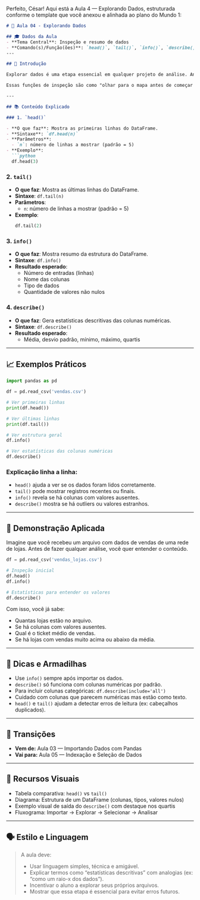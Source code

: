 Perfeito, César! Aqui está a Aula 4 — Explorando Dados, estruturada conforme o template que você anexou e alinhada ao plano do Mundo 1:

```markdown
# 🧠 Aula 04 - Explorando Dados

## 🎓 Dados da Aula
- **Tema Central**: Inspeção e resumo de dados
- **Comando(s)/Função(ões)**: `head()`, `tail()`, `info()`, `describe()`
---

## 📍 Introdução

Explorar dados é uma etapa essencial em qualquer projeto de análise. Antes de aplicar filtros, gráficos ou modelos, é preciso entender o que está nos dados: quais colunas existem, que tipo de informação elas trazem, se há valores ausentes, e como os dados estão distribuídos.

Essas funções de inspeção são como "olhar para o mapa antes de começar a viagem". Elas aparecem em praticamente todos os projetos de ciência de dados, desde relatórios simples até sistemas de recomendação. Nesta aula, vamos aprender a usar comandos que ajudam a visualizar rapidamente o conteúdo e a estrutura de um DataFrame.

---

## 📚 Conteúdo Explicado

### 1. `head()`

- **O que faz**: Mostra as primeiras linhas do DataFrame.
- **Sintaxe**: `df.head(n)`
- **Parâmetros**:
  - `n`: número de linhas a mostrar (padrão = 5)
- **Exemplo**:
  ```python
  df.head(3)
  ```

### 2. `tail()`

- **O que faz**: Mostra as últimas linhas do DataFrame.
- **Sintaxe**: `df.tail(n)`
- **Parâmetros**:
  - `n`: número de linhas a mostrar (padrão = 5)
- **Exemplo**:
  ```python
  df.tail(2)
  ```

### 3. `info()`

- **O que faz**: Mostra resumo da estrutura do DataFrame.
- **Sintaxe**: `df.info()`
- **Resultado esperado**:
  - Número de entradas (linhas)
  - Nome das colunas
  - Tipo de dados
  - Quantidade de valores não nulos

### 4. `describe()`

- **O que faz**: Gera estatísticas descritivas das colunas numéricas.
- **Sintaxe**: `df.describe()`
- **Resultado esperado**:
  - Média, desvio padrão, mínimo, máximo, quartis

---

## 📈 Exemplos Práticos

```python
import pandas as pd

df = pd.read_csv('vendas.csv')

# Ver primeiras linhas
print(df.head())

# Ver últimas linhas
print(df.tail())

# Ver estrutura geral
df.info()

# Ver estatísticas das colunas numéricas
df.describe()
```

### Explicação linha a linha:
- `head()` ajuda a ver se os dados foram lidos corretamente.
- `tail()` pode mostrar registros recentes ou finais.
- `info()` revela se há colunas com valores ausentes.
- `describe()` mostra se há outliers ou valores estranhos.

---

## 🧪 Demonstração Aplicada

Imagine que você recebeu um arquivo com dados de vendas de uma rede de lojas. Antes de fazer qualquer análise, você quer entender o conteúdo.

```python
df = pd.read_csv('vendas_lojas.csv')

# Inspeção inicial
df.head()
df.info()

# Estatísticas para entender os valores
df.describe()
```

Com isso, você já sabe:
- Quantas lojas estão no arquivo.
- Se há colunas com valores ausentes.
- Qual é o ticket médio de vendas.
- Se há lojas com vendas muito acima ou abaixo da média.

---

## 📎 Dicas e Armadilhas

- Use `info()` sempre após importar os dados.
- `describe()` só funciona com colunas numéricas por padrão.
- Para incluir colunas categóricas: `df.describe(include='all')`
- Cuidado com colunas que parecem numéricas mas estão como texto.
- `head()` e `tail()` ajudam a detectar erros de leitura (ex: cabeçalhos duplicados).

---

## 🔄 Transições

- **Vem de:** Aula 03 — Importando Dados com Pandas  
- **Vai para:** Aula 05 — Indexação e Seleção de Dados

---

## 🎨 Recursos Visuais

- Tabela comparativa: `head()` vs `tail()`
- Diagrama: Estrutura de um DataFrame (colunas, tipos, valores nulos)
- Exemplo visual de saída do `describe()` com destaque nos quartis
- Fluxograma: Importar → Explorar → Selecionar → Analisar

---

## 🗣 Estilo e Linguagem

> A aula deve:
> - Usar linguagem simples, técnica e amigável.
> - Explicar termos como “estatísticas descritivas” com analogias (ex: “como um raio-x dos dados”).
> - Incentivar o aluno a explorar seus próprios arquivos.
> - Mostrar que essa etapa é essencial para evitar erros futuros.
```